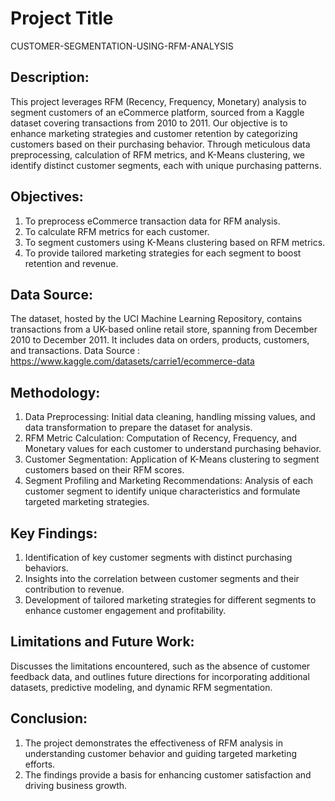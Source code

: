 # Project Title 
CUSTOMER-SEGMENTATION-USING-RFM-ANALYSIS

## Description:
This project leverages RFM (Recency, Frequency, Monetary) analysis to segment customers of an eCommerce platform, sourced from a Kaggle dataset covering transactions from 2010 to 2011. Our objective is to enhance marketing strategies and customer retention by categorizing customers based on their purchasing behavior. Through meticulous data preprocessing, calculation of RFM metrics, and K-Means clustering, we identify distinct customer segments, each with unique purchasing patterns.

## Objectives:
1. To preprocess eCommerce transaction data for RFM analysis.
2. To calculate RFM metrics for each customer.
3. To segment customers using K-Means clustering based on RFM metrics.
4. To provide tailored marketing strategies for each segment to boost retention and revenue.

## Data Source:
The dataset, hosted by the UCI Machine Learning Repository, contains transactions from a UK-based online retail store, spanning from December 2010 to December 2011. It includes data on orders, products, customers, and transactions.
Data Source : https://www.kaggle.com/datasets/carrie1/ecommerce-data

## Methodology:
1. Data Preprocessing: Initial data cleaning, handling missing values, and data transformation to prepare the dataset for analysis.
2. RFM Metric Calculation: Computation of Recency, Frequency, and Monetary values for each customer to understand purchasing behavior.
3. Customer Segmentation: Application of K-Means clustering to segment customers based on their RFM scores.
4. Segment Profiling and Marketing Recommendations: Analysis of each customer segment to identify unique characteristics and formulate targeted marketing strategies.

## Key Findings:
1. Identification of key customer segments with distinct purchasing behaviors.
2. Insights into the correlation between customer segments and their contribution to revenue.
3. Development of tailored marketing strategies for different segments to enhance customer engagement and profitability.

## Limitations and Future Work:
Discusses the limitations encountered, such as the absence of customer feedback data, and outlines future directions for incorporating additional datasets, predictive modeling, and dynamic RFM segmentation.

## Conclusion:
1. The project demonstrates the effectiveness of RFM analysis in understanding customer behavior and guiding targeted marketing efforts.
2. The findings provide a basis for enhancing customer satisfaction and driving business growth.
